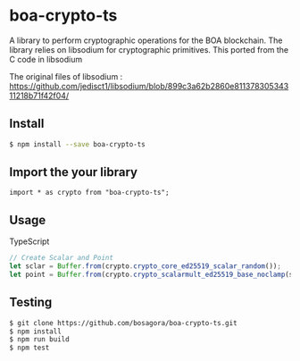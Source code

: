 # boa-crypto-ts
A library to perform cryptographic operations for the BOA blockchain. 
The library relies on libsodium for cryptographic primitives.
This ported from the C code in libsodium

The original files of libsodium : https://github.com/jedisct1/libsodium/blob/899c3a62b2860e81137830534311218b71f42f04/

## Install
```bash
$ npm install --save boa-crypto-ts
```

## Import the your library
```import * as crypto from "boa-crypto-ts";```

## Usage

TypeScript
```TypeScript
// Create Scalar and Point
let sclar = Buffer.from(crypto.crypto_core_ed25519_scalar_random());
let point = Buffer.from(crypto.crypto_scalarmult_ed25519_base_noclamp(sclar));
```

## Testing
```bash
$ git clone https://github.com/bosagora/boa-crypto-ts.git
$ npm install
$ npm run build
$ npm test
```
